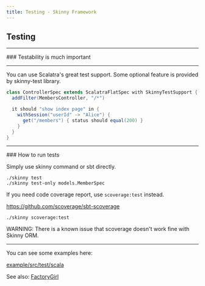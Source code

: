 ```yaml
---
title: Testing - Skinny Framework
---
```


## Testing

<hr/>
### Testability is much important
<hr/>

You can use Scalatra's great test support. Some optional feature is provided by skinny-test library.

```java
class ControllerSpec extends ScalatraFlatSpec with SkinnyTestSupport {
  addFilter(MembersController, "/*")

  it should "show index page" in {
    withSession("userId" -> "Alice") {
      get("/members") { status should equal(200) }
    }
  }
}
```

<hr/>
### How to run tests

Simply use skinny command or sbt directly.

```
./skinny test
./skinny test-only models.MemberSpec
```

If you need code coverage report, use `scoverage:test` instead. 

https://github.com/scoverage/sbt-scoverage

```
./skinny scoverage:test
```

WARNING: There is a known issue that scoverage doesn't work fine with Skinny ORM.


<hr/>
You can see some examples here:

[example/src/test/scala](https://github.com/skinny-framework/skinny-framework/tree/master/example/src/test/scala)

See also: [FactoryGirl](factory-girl.html)
